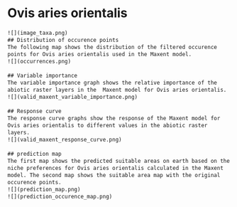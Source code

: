 # Ovis aries orientalis 
    ![](image_taxa.png) 
    ## Distribution of occurence points 
    The following map shows the distribution of the filtered occurence points for Ovis aries orientalis used in the Maxent model. 
    ![](occurrences.png)
    
    ## Variable importance 
    The variable importance graph shows the relative importance of the abiotic raster layers in the  Maxent model for Ovis aries orientalis. 
    ![](valid_maxent_variable_importance.png)
    
    ## Response curve 
    The response curve graphs show the response of the Maxent model for Ovis aries orientalis to different values in the abiotic raster layers. 
    ![](valid_maxent_response_curve.png)
    
    ## prediction map 
    The first map shows the predicted suitable areas on earth based on the niche preferences for Ovis aries orientalis calculated in the Maxent model. The second map shows the suitable area map with the original occurence points. 
    ![](prediction_map.png)
    ![](prediction_occurence_map.png)
    
